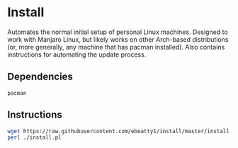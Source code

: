 # Install
Automates the normal initial setup of personal Linux machines. Designed to work with Manjaro Linux, but likely works on other 
Arch-based distributions (or, more generally, any machine that has pacman installed). Also contains instructions for automating
the update process.

## Dependencies
`pacman`

## Instructions
```sh
wget https://raw.githubusercontent.com/ebeatty1/install/master/install.pl
perl ./install.pl
```
